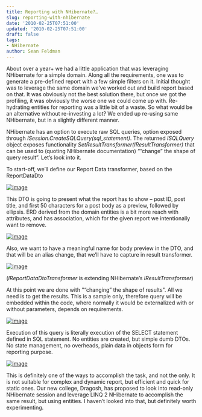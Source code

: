 ```yaml
---
title: Reporting with NHibernate?…
slug: reporting-with-nhibernate
date: '2010-02-25T07:51:00'
updated: '2010-02-25T07:51:00'
draft: false
tags:
- NHibernate
author: Sean Feldman
---
```



About over a year+ we had a little application that was leveraging NHibernate for a simple domain. Along all the requirements, one was to generate a pre-defined report with a few simple filters on it. Initial thought was to leverage the same domain we’ve worked out and build report based on that. It was obviously not the best solution there, but once we got the profiling, it was obviously the worse one we could come up with. Re-hydrating entities for reporting was a little bit of a waste. So what would be an alternative without re-investing a lot? We ended up re-using same NHibernate, but in a slightly different manner.

NHibernate has an option to execute raw SQL queries, option exposed through *ISession.CreateSQLQuery(sql\_statement)*. The returned *ISQLQuery* object exposes functionality *SetResultTransformer(IResultTransformer)* that can be used to (quoting NHibernate documentation) “”change” the shape of query result”. Let’s look into it.

To start-off, we’ll define our Report Data transformer, based on the ReportDataDto

[![image](https://aspblogs.blob.core.windows.net/media/sfeldman/Media/image_thumb_22F5BEB6.png "image")](https://aspblogs.blob.core.windows.net/media/sfeldman/Media/image_40D442B7.png)

This DTO is going to present what the report has to show – post ID, post title, and first 50 characters for a post body as a preview, followed by ellipsis. ERD derived from the domain entities is a bit more reach with attributes, and has association, which for the given report we intentionally want to remove.

[![image](https://aspblogs.blob.core.windows.net/media/sfeldman/Media/image_thumb_4B2A8879.png "image")](https://aspblogs.blob.core.windows.net/media/sfeldman/Media/image_423AF63A.png)

Also, we want to have a meaningful name for body preview in the DTO, and that will be an alias change, that we’ll have to capture in result transformer.

[![image](https://aspblogs.blob.core.windows.net/media/sfeldman/Media/image_thumb_32BD05CD.png "image")](https://aspblogs.blob.core.windows.net/media/sfeldman/Media/image_185A8205.png)

(*IReportDataDtoTransformer* is extending NHibernate’s *IResultTransformer*)

At this point we are done with "“changing” the shape of results". All we need is to get the results. This is a sample only, therefore query will be embedded within the code, where normally it would be externalized with or without parameters, depends on requirements.

[![image](https://aspblogs.blob.core.windows.net/media/sfeldman/Media/image_thumb_43C65512.png "image")](https://aspblogs.blob.core.windows.net/media/sfeldman/Media/image_02298815.png)

Execution of this query is literally execution of the SELECT statement defined in SQL statement. No entities are created, but simple dumb DTOs. No state management, no overheads, plain data in objects form for reporting purpose.

[![image](https://aspblogs.blob.core.windows.net/media/sfeldman/Media/image_thumb_50C2C5D4.png "image")](https://aspblogs.blob.core.windows.net/media/sfeldman/Media/image_5368F0D4.png)

This is definitely one of the ways to accomplish the task, and not the only. It is not suitable for complex and dynamic report, but efficient and quick for static ones. Our new college, Dragosh, has proposed to look into read-only NHibernate session and leverage LINQ 2 NHibernate to accomplish the same result, but using entities. I haven’t looked into that, but definitely worth experimenting.


